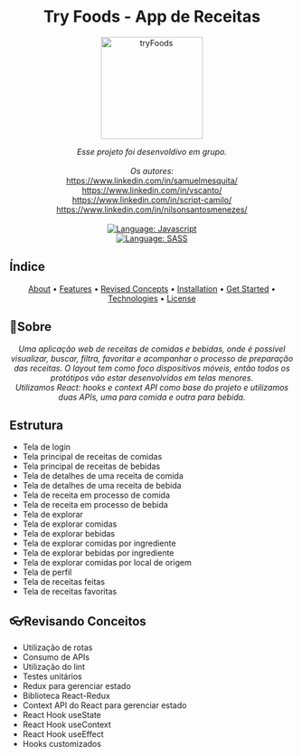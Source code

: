 <h1 align="center">
    Try Foods - App de Receitas  
</h1>
<div align="center">
<img src="https://i.ibb.co/r6ZSd4t/tryFoods.png" alt="tryFoods" width="180" border="0"></a>
</div>
<div>
    <p align="center">
        <em>
            Esse projeto foi desenvoldivo em grupo.<br>
            <br>
          Os autores:<br>
        </em>
    <a href="https://www.linkedin.com/in/samuelmesquita/" target="_blank">
      https://www.linkedin.com/in/samuelmesquita/
    </a>
<br>  
    <a href="https://www.linkedin.com/in/vscanto/" target="_blank">
      https://www.linkedin.com/in/vscanto/
<br>
    </a>
      <a href="https://www.linkedin.com/in/script-camilo/" target="_blank">
      https://www.linkedin.com/in/script-camilo/
    </a>
<br>
      <a href="https://www.linkedin.com/in/nilsonsantosmenezes/" target="_blank">
      https://www.linkedin.com/in/nilsonsantosmenezes/
    </a>
      <br><br>
<!--     <a href="#">
        <img src="https://img.shields.io/static/v1?label=Language&message=Typescript&color=blue&style=for-the-badge&logo=Typescript" alt="Language: Typescript">
    </a> -->
    <a href="#">
        <img src="https://img.shields.io/static/v1?label=Language&message=Javascript&color=yellow&style=for-the-badge&logo=JavaScript" alt="Language: Javascript">
    </a>
  <br>
<!--     <a  href="#">
      <img  src="https://img.shields.io/static/v1?label=Framework&message=Angular&color=e23237&style=for-the-badge&logo=Angular"  alt="Language: Angular">
    </a>
    <a href="#">
      <img  src="https://img.shields.io/static/v1?label=Language&message=Bootstrap&color=563d7c&style=for-the-badge&logo=Bootstrap"  alt="Language: Bootstrap">
    </a> -->
    <a href="#">
        <img src="https://img.shields.io/static/v1?label=Language&message=SASS&color=ff69b4&style=for-the-badge&logo=SASS" alt="Language: SASS">
    </a>
<!--     <a href="#">
		<img  src="https://img.shields.io/static/v1?label=Language&message=Java&color=red&style=for-the-badge&logo=Java"  alt="Language: Java">
	</a> -->
<!-- 	<a href="#">
		<img src="https://img.shields.io/static/v1?label=Framework&message=Springboot&color=green&style=for-the-badge&logo=Ghost"  alt="Language: Springboot">
	</a> -->
    </p>
</div>

## Índice

<p align="center">
 <a href="#about">About</a> •
 <a href="#features">Features</a> •
 <a href="#revised-concepts">Revised Concepts</a> • 
 <a href="#installation">Installation</a> • 
 <a href="#getting-started">Get Started</a> • 
 <a href="#technologies">Technologies</a> • 
 <a href="#license">License</a>
</p>

## 📌Sobre

<div>
    <p align="center">
    <em>
      Uma aplicação web de receitas de comidas e bebidas, onde é possível visualizar, buscar, filtra, favoritar e acompanhar o processo de preparação das receitas. O layout tem como foco dispositivos móveis, então todos os protótipos vão estar desenvolvidos em telas menores.
      <br>
        Utilizamos React: hooks e context API como base do projeto e utilizamos duas APIs, uma para comida e outra para bebida.
    </em>
    </p>
</div>

## Estrutura

- Tela de login
- Tela principal de receitas de comidas
- Tela principal de receitas de bebidas
- Tela de detalhes de uma receita de comida
- Tela de detalhes de uma receita de bebida
- Tela de receita em processo de comida
- Tela de receita em processo de bebida
- Tela de explorar
- Tela de explorar comidas
- Tela de explorar bebidas
- Tela de explorar comidas por ingrediente
- Tela de explorar bebidas por ingrediente
- Tela de explorar comidas por local de origem
- Tela de perfil
- Tela de receitas feitas
- Tela de receitas favoritas

## 👓Revisando Conceitos

- Utilização de rotas
- Consumo de APIs
- Utilização do lint
- Testes unitários
- Redux para gerenciar estado
- Biblioteca React-Redux
- Context API do React para gerenciar estado
- React Hook useState
- React Hook useContext
- React Hook useEffect
- Hooks customizados
